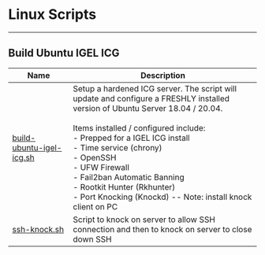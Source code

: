 # Linux Scripts

***
## Build Ubuntu IGEL ICG

| Name | Description |
|------|-------------|
|[build-ubuntu-igel-icg.sh](build/build-ubuntu-igel-icg.sh)|Setup a hardened ICG server. The script will update and configure a FRESHLY installed version of Ubuntu Server 18.04 / 20.04.<br/><br/> Items installed / configured include:<br/> - Prepped for a IGEL ICG install <br /> - Time service (chrony) <br /> - OpenSSH <br /> - UFW Firewall <br /> - Fail2ban Automatic Banning <br /> - Rootkit Hunter (Rkhunter) <br /> - Port Knocking (Knockd) -- Note: install knock client on PC |
|[ssh-knock.sh](ssh/ssh-knock.sh)|Script to knock on server to allow SSH connection and then to knock on server to close down SSH |
